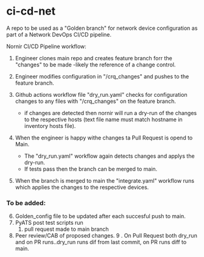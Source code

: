 # ci-cd-net

A repo to be used as a "Golden branch" for network device configuration as part of
a Network DevOps CI/CD pipeline.

Nornir CI/CD Pipeline workflow:

1. Engineer clones main repo and creates feature branch forr the "changes" to be made -likely the reference of a change control.

2. Engineer modifies configuration in "/crq_changes" and pushes to the feature branch.

3. Github actions workflow file "dry_run.yaml" checks for configuration changes to any files with "/crq_changes" on the feature branch.
   - if changes are detected then nornir will run a dry-run of the changes to the respective hosts (text file name must match hostname in inventory hosts file).
4. When the engineer is happy withe changes ta Pull Request is opend to Main.
   - The "dry_run.yaml" workflow again detects changes and applys the dry-run.
   - If tests pass then the branch can be merged to main.
5. When the branch is merged to main the "integrate.yaml" workflow runs which applies the changes to the respective devices.

### To be added:
6. Golden_config file to be updated after each succesful push to main.
7. PyATS post test scripts run 
   1. pull request made to main branch
8. Peer review/CAB of proposed changes.
9 . On Pull Request both dry_run and on PR runs..dry_run runs dif from last commit, on PR runs diff to main.
